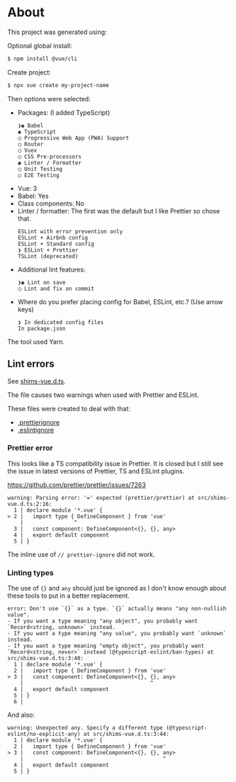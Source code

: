 # About

This project was generated using:

Optional global install:

```sh
$ npm install @vue/cli
```

Create project:

```sh
$ npx vue create my-project-name
```

Then options were selected:

- Packages: (I added TypeScript)
    ```
    ❯◉ Babel
    ◉ TypeScript
    ◯ Progressive Web App (PWA) Support
    ◯ Router
    ◯ Vuex
    ◯ CSS Pre-processors
    ◉ Linter / Formatter
    ◯ Unit Testing
    ◯ E2E Testing
    ```
- Vue: 3
- Babel: Yes
- Class components: No
- Linter / formatter:
    The first was the default but I like Prettier so chose that.
    ```
    ESLint with error prevention only
    ESLint + Airbnb config
    ESLint + Standard config
    ❯ ESLint + Prettier
    TSLint (deprecated)
    ```
- Additional lint features:
    ```
    ❯◉ Lint on save
    ◯ Lint and fix on commit
    ```
- Where do you prefer placing config for Babel, ESLint, etc.? (Use arrow keys)
    ```
    ❯ In dedicated config files
    In package.json
    ```

The tool used Yarn.


## Lint errors

See [shims-vue.d.ts](/src/shims-vue.d.ts).

The file causes two warnings when used with Prettier and ESLint.

These files were created to deal with that:

- [.prettierignore](/.prettierignore)
- [.eslintignore](/.estlintignore)

### Prettier error

This looks like a TS compatibility issue in Prettier. It is closed but I still see the issue in latest versions of Prettier, TS and ESLint plugins.

https://github.com/prettier/prettier/issues/7263

```
warning: Parsing error: '=' expected (prettier/prettier) at src/shims-vue.d.ts:2:16:
  1 | declare module '*.vue' {
> 2 |   import type { DefineComponent } from 'vue'
    |                ^
  3 |   const component: DefineComponent<{}, {}, any>
  4 |   export default component
  5 | }
```

The inline use of `// prettier-ignore` did not work.

### Linting types

The use of `{}` and `any` should just be ignored as I don't know enough about these tools to put in a better replacement.

```
error: Don't use `{}` as a type. `{}` actually means "any non-nullish value".
- If you want a type meaning "any object", you probably want `Record<string, unknown>` instead.
- If you want a type meaning "any value", you probably want `unknown` instead.
- If you want a type meaning "empty object", you probably want `Record<string, never>` instead (@typescript-eslint/ban-types) at src/shims-vue.d.ts:3:40:
  1 | declare module '*.vue' {
  2 |   import type { DefineComponent } from 'vue'
> 3 |   const component: DefineComponent<{}, {}, any>
    |                                        ^
  4 |   export default component
  5 | }
  6 |
```

And also:

```
warning: Unexpected any. Specify a different type (@typescript-eslint/no-explicit-any) at src/shims-vue.d.ts:3:44:
  1 | declare module '*.vue' {
  2 |   import type { DefineComponent } from 'vue'
> 3 |   const component: DefineComponent<{}, {}, any>
    |                                            ^
  4 |   export default component
  5 | }
```
